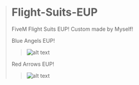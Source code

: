 > # Flight-Suits-EUP #
> FiveM Flight Suits EUP! Custom made by Myself!
> 
> Blue Angels EUP!
> > ![alt text](https://cdn.discordapp.com/attachments/782686157430587392/783839667384483850/unknown.png)
> 
> 
> Red Arrows EUP! 
> > ![alt text](https://cdn.discordapp.com/attachments/708541386630365284/801208654761689128/1.png)
